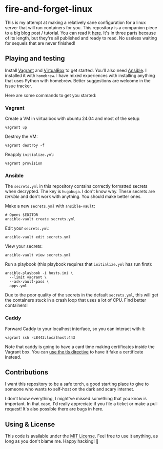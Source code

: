 # fire-and-forget-linux

This is my attempt at making a relatively sane configuration for a linux server that will run containers for you. This repository is a companion piece to a big blog post / tutorial. You can read it [here](https://arktekk.no/blogs/2025_fire_and_forget_linux_p1). It's in three parts because of its length, but they're all published and ready to read. No useless waiting for sequels that are never finished!

## Playing and testing

Install [Vagrant](https://developer.hashicorp.com/vagrant) and [VirtualBox](https://www.virtualbox.org/) to get started. You'll also need [Ansible](https://docs.ansible.com/ansible/latest/index.html). I installed it with `homebrew`. I have mixed experiences with installing anything that uses Python with homebrew. Better suggestions are welcome in the issue tracker.

Here are some commands to get you started:

### Vagrant

Create a VM in virtualbox with ubuntu 24.04 and most of the setup:
```shell
vagrant up
```
Destroy the VM:
```
vagrant destroy -f 
```

Reapply `initialize.yml`:
```shell
vagrant provision
```

### Ansible

The `secrets.yml` in this repository contains correctly formatted secrets when decrypted. The key is `hugabuga`. I don't know why. These secrets are _terrible_ and don't work with anything. You should make better ones.

Make a new `secrets.yml` with `ansible-vault`:

```shell
# Opens $EDITOR
ansible-vault create secrets.yml
```

Edit your `secrets.yml`:
```shell
ansible-vault edit secrets.yml
```

View your secrets:
```shell
ansible-vault view secrets.yml
```

Run a playbook (this playbook requires that `initialize.yml` has run first):

```shell
ansible-playbook -i hosts.ini \
  --limit vagrant \
  --ask-vault-pass \
  apps.yml
```

Due to the poor quality of the secrets in the default `secrets.yml`, this will get the containers stuck in a crash loop that uses a lot of CPU. Find better containers!

### Caddy

Forward Caddy to your localhost interface, so you can interact with it:

```shell
vagrant ssh -L8443:localhost:443
```

Note that caddy is going to have a card time making certificates inside the Vagrant box. You can [use the tls directive](https://caddyserver.com/docs/caddyfile/directives/tls) to have it fake a certificate instead.

## Contributions

I want this repository to be a safe torch, a good starting place to give to someone who wants to self-host on the dark and scary internet.

I don't know everything, I might've missed something that you know is important. In that case, I'd really appreciate if you file a ticket or make a pull request! It's also possible there are bugs in here. 

## Using & License

This code is available under the [MIT License](./LICENSE.md). Feel free to use it anything, as long as you don't blame me. Happy hacking! 🥳